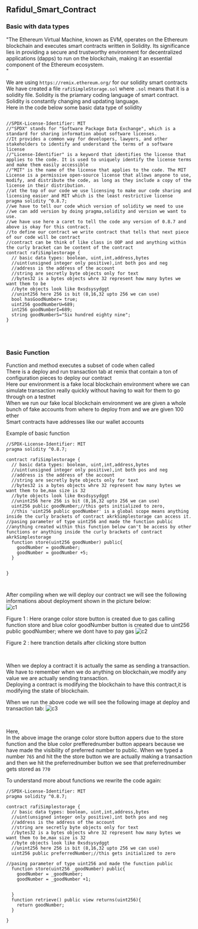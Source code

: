 ## Rafidul_Smart_Contract
### Basic with data types
"The Ethereum Virtual Machine, known as EVM, operates on the Ethereum blockchain and executes smart contracts written in Solidity. Its significance lies in providing a secure and trustworthy environment for decentralized applications (dapps) to run on the blockchain, making it an essential component of the Ethereum ecosystem.<br>"

We are using ```https://remix.ethereum.org/``` for our solidity smart contracts<br> 
We have created a file ```rafiSimpleStorage.sol``` where ```.sol``` means that it is a solidity file. Solidity is the priamary coding language of smart contract.<br>
Solidity is constantly changing and updating language.<br>
Here in the code below some basic data type of solidity
```

//SPDX-License-Identifier: MIT
//"SPDX" stands for "Software Package Data Exchange", which is a standard for sharing information about software licenses. 
//It provides a common way for developers, lawyers, and other stakeholders to identify and understand the terms of a software license
//"License-Identifier" is a keyword that identifies the license that applies to the code. It is used to uniquely identify the license terms and make them easily accessible
//"MIT" is the name of the license that applies to the code. The MIT License is a permissive open-source license that allows anyone to use, modify, and distribute the code, as long as they include a copy of the license in their distribution.
//at the top of our code we use licensing to make our code sharing and licensing easier and MIT which is the least restrictive license
pragma solidity ^0.8.7;
//we have to tell our code which version of solidity we need to use 
//we can add version by doing pragma,solidity and version we want to use.
//we have use here a caret to tell the code any version of 0.8.7 and above is okay for this contract.
//to define our contract we write contract that tells that next piece of our code will be contract
//contract can be think of like class in OOP and and anything within the curly bracket can be content of the contract
contract rafiSimplestorage {
  // basic data types: boolean, uint,int,address,bytes
  //uint(unsigned integer only positive),int both pos and neg
  //address is the address of the account
  //string are secretly byte objects only for text
  //bytes32 is a bytes objects whre 32 represent how many bytes we want them to be
  //byte objects look like 0xsdsysydggt
  //unint256 here 256 is bit (8,16,32 upto 256 we can use)
  bool hasGoodNumber= true;
  uint256 goodNumberU=689;
  int256 goodNumberI=689;
  string goodNumberS="Six hundred eighty nine";
}

```
<br><br>

### Basic Function
Function and method executes a subset of code when called<br>
There is a deploy and run transaction tab at remix that contain a ton of configuration pieces to deploy our contract<br>
Here our environment is a fake local blockchain environment where we can simulate transaction really quickly without having to wait for them to go through on a testnet<br>
When we run our fake local blockchain environment we are given a whole bunch of fake accounts from where to deploy from and we are given 100 ether<br>
Smart contracts have addresses like our wallet accounts<br>

Example of basic function
```
//SPDX-License-Identifier: MIT
pragma solidity ^0.8.7;

contract rafiSimplestorage {
  // basic data types: boolean, uint,int,address,bytes
  //uint(unsigned integer only positive),int both pos and neg
  //address is the address of the account
  //string are secretly byte objects only for text
  //bytes32 is a bytes objects whre 32 represent how many bytes we want them to be,max size is 32
  //byte objects look like 0xsdsysydggt
  //unint256 here 256 is bit (8,16,32 upto 256 we can use)
  uint256 public goodNumber;//this gets initialized to zero,
  //this 'uint256 public goodNumber' is a global scope means anything inside the curly brackets of contract akrkSimplestorage can access it.       
//pasing parameter of type uint256 and made the function public
//anything created within this function below can't be access by other functions or anything inside the curly brackets of contract akrkSimplestorage  
  function store(uint256 goodNumber) public{
    goodNumber = goodNumber;
    goodNumber = goodNumber +5;
  }
  
  
}



```
After compiling when we will deploy our contract we will see the following informations about deployment shown in the picture below:<br> 
![c1](https://user-images.githubusercontent.com/86659473/236888199-5313b207-890c-4089-b529-e86aee1ab4a5.JPG)

Figure 1 : Here orange color store button is created due to gas calling function store and blue color goodNumber button is created due to  uint256 public goodNumber; where we dont have to pay gas
![c2](https://user-images.githubusercontent.com/86659473/236889558-3def61b3-fa2d-40a6-a685-aecc247d38e6.JPG)

Figure 2 : here tranction details after clicking store button 

<br>

When we deploy a contract it is actually the same as sending a transaction. We have to remember when we do anything on blockchain,we modify any value we are actually sending transaction.<br>
Deploying a contract is modifying the blockchain to have this contract,it is modifying the state of blockchain.

When we run the above code we will see the following image at deploy and transaction tab:
![c3](https://user-images.githubusercontent.com/86659473/236892263-105a7265-642b-4341-8314-0459982575e4.JPG)

<br>

Here,<br>
In the above image the orange color store button appers due to the store function and the blue color prefferednumber button appears because we have made the visibility of preferred number to public.
When we typed a number ```765``` and hit the the store button we are actually making a transaction and then we hit the preferrednumber button we see that preferrednumber gets stored as ```770```<br>

To understand more about functions we rewrite the code again:
```
//SPDX-License-Identifier: MIT
pragma solidity ^0.8.7;

contract rafiSimplestorage {
  // basic data types: boolean, uint,int,address,bytes
  //uint(unsigned integer only positive),int both pos and neg
  //address is the address of the account
  //string are secretly byte objects only for text
  //bytes32 is a bytes objects whre 32 represent how many bytes we want them to be,max size is 32
  //byte objects look like 0xsdsysydggt
  //unint256 here 256 is bit (8,16,32 upto 256 we can use)
  uint256 public preferredNumber;//this gets initialized to zero

//pasing parameter of type uint256 and made the function public
  function store(uint256 _goodNumber) public{
    goodNumber = _goodNumber;
    goodNumber = _goodNumber +1;


  }
  function retrieve() public view returns(uint256){
    return goodNumber;
  }
  
}


```
